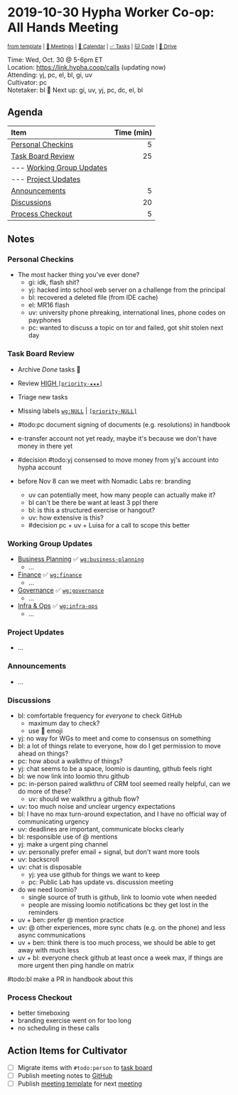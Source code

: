 # 2019-10-30 Hypha Worker Co-op: All Hands Meeting

<sup>[from template][template] | [:notebook: Meetings][meetings] | [:date: Calendar][calendar] | [:white_check_mark: Tasks][tasks] | [:cat: Code][gh] | [:open_file_folder: Drive][gdrive]</sup>

Time:      Wed, Oct. 30 @ 5-6pm ET  
Location:  https://link.hypha.coop/calls (updating now)  
Attending: yj, pc, el, bl, gi, uv  
Cultivator: pc  
Notetaker: bl :raising_hand: Next up: gi, uv, yj, pc, dc, el, bl

## Agenda

| Item                                        | Time (min) |
|:--------------------------------------------|-----------:|
| [Personal Checkins](#Personal-Checkins)     |          5 |
| [Task Board Review](#Task-Board-Review)     |         25 |
| --- [Working Group Updates](#Working-Group-Updates) |    |
| --- [Project Updates](#Project-Updates)     |            |
| [Announcements](#Announcements)             |          5 |
| [Discussions](#Discussions)                 |         20 |
| [Process Checkout](#Process-Checkout)       |          5 |

## Notes

### Personal Checkins

- The most hacker thing you've ever done?
    - gi: idk, flash shit?
    - yj: hacked into school web server on a challenge from the principal
    - bl: recovered a deleted file (from IDE cache)
    - el: MR16 flash
    - uv: university phone phreaking, international lines, phone codes on payphones
    - pc: wanted to discuss a topic on tor and failed, got shit stolen next day

### Task Board Review

- Archive _Done_ tasks :tada:
- Review [HIGH `[priority-★★★]`][l-pri-hi]
- Triage new tasks
- Missing labels [`wg:NULL`][l-none] | [`[priority-NULL]`][l-pri-none]

- #todo:pc document signing of documents (e.g. resolutions) in handbook
- e-transfer account not yet ready, maybe it's because we don't have money in there yet
- #decision #todo:yj consensed to move money from yj's account into hypha account
- before Nov 8 can we meet with Nomadic Labs re: branding
    - uv can potentially meet, how many people can actually make it?
    - bl can't be there be want at least 3 ppl there
    - bl: is this a structured exercise or hangout?
    - uv: how extensive is this?
    - #decision pc + uv + Luisa for a call to scope this better

### Working Group Updates

- [Business Planning][biz-wg] :white_check_mark: [`wg:business-planning`][l-biz]
    - ...
- [Finance][fin-wg] :white_check_mark: [`wg:finance`][l-fin]
    - ...
- [Governance][gov-wg] :white_check_mark: [`wg:governance`][l-gov]
    - ...
- [Infra & Ops][ops-wg] :white_check_mark: [`wg:infra-ops`][l-ops]
    - ...

### Project Updates

- ...

### Announcements

- ...

### Discussions

- bl: comfortable frequency for _everyone_ to check GitHub
    - maximum day to check?
    - use :eyes: emoji
- yj: no way for WGs to meet and come to consensus on something
- bl: a lot of things relate to everyone, how do I get permission to move ahead on things?
- pc: how about a walkthru of things?
- yj: chat seems to be a space, loomio is daunting, github feels right
- bl: we now link into loomio thru github
- pc: in-person paired walkthru of CRM tool seemed really helpful, can we do more of these?
    - uv: should we walkthru a github flow?
- uv: too much noise and unclear urgency expectations
- bl: I have no max turn-around expectation, and I have no official way of communicating urgency
- uv: deadlines are important, communicate blocks clearly
- bl: responsible use of @ mentions
- yj: make a urgent ping channel
- uv: personally prefer email + signal, but don't want more tools
- uv: backscroll
- uv: chat is disposable
    - yj: yea use github for things we want to keep
    - pc: Public Lab has update vs. discussion meeting
- do we need loomio?
    - single source of truth is github, link to loomio vote when needed
    - people are missing loomio notifications bc they get lost in the reminders
- uv + ben: prefer @ mention practice
- uv: @ other experiences, more sync chats (e.g. on the phone) and less async communications
- uv + ben: think there is too much process, we should be able to get away with much less
- uv + bl: everyone check github at least once a week max, if things are more urgent then ping handle on matrix

#todo:bl make a PR in handbook about this

### Process Checkout

- better timeboxing
- branding exercise went on for too long
- no scheduling in these calls

## Action Items for Cultivator

- [ ] Migrate items with `#todo:person` to [task board][tasks]
- [ ] Publish meeting notes to [GitHub][gh]
- [ ] Publish [meeting template][template] for next [meeting][meetings]

<!-- Links: Important -->
[template]: https://link.hypha.coop/template
[meetings]: https://link.hypha.coop/meetings
[calendar]: https://link.hypha.coop/calendar
[tasks]:    https://link.hypha.coop/tasks
[gh]:       https://link.hypha.coop/gh
[gdrive]:   https://link.hypha.coop/gdrive

<!-- Links: Labels -->
[l-pri-hi]: https://github.com/orgs/hyphacoop/projects/2?card_filter_query=label:[priority-★★★]
[l-pri-md]: https://github.com/orgs/hyphacoop/projects/2?card_filter_query=label:[priority-★★☆]
[l-pri-lo]: https://github.com/orgs/hyphacoop/projects/2?card_filter_query=label:[priority-★☆☆]
[l-pri-none]: https://github.com/orgs/hyphacoop/projects/2?card_filter_query=-label:[priority-★☆☆]+-label:[priority-★★☆]+-label:[priority-★★★]
[l-biz]: https://github.com/orgs/hyphacoop/projects/2?card_filter_query=label:"wg:business-planning"
[l-fin]: https://github.com/orgs/hyphacoop/projects/2?card_filter_query=label:"wg:finance"
[l-gov]: https://github.com/orgs/hyphacoop/projects/2?card_filter_query=label:"wg:governance
[l-ops]: https://github.com/orgs/hyphacoop/projects/2?card_filter_query=label:"wg:infra-ops"
[l-none]: https://github.com/orgs/hyphacoop/projects/2?card_filter_query=-label:wg:infra-ops+-label:wg:finance+-label:wg:governance+-label:wg:business-planning

<!-- Links: Working Groups -->
[biz-wg]: https://link.hypha.coop/biz-wg
[fin-wg]: https://link.hypha.coop/fin-wg
[gov-wg]: https://link.hypha.coop/gov-wg
[ops-wg]: https://link.hypha.coop/ops-wg